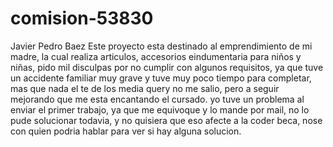 # comision-53830
Javier Pedro Baez
Este proyecto esta destinado al emprendimiento de mi madre, la cual realiza articulos, accesorios eindumentaria para niños y niñas, pido mil disculpas por no cumplir con algunos requisitos, ya que tuve un accidente familiar muy grave y tuve muy poco tiempo para completar, mas que nada el te de los media query no me salio, pero a seguir mejorando que me esta encantando el cursado.
yo tuve un problema al enviar el primer trabajo, ya que me equivoque y lo mande por mail, no lo pude solucionar todavia, y no quisiera que eso afecte a la coder beca, nose con quien podria hablar para ver si hay alguna solucion.

